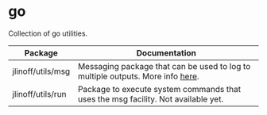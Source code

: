 # go
Collection of go utilities.

| Package | Documentation |
| ------- | ------------- |
| jlinoff/utils/msg | Messaging package that can be used to log to multiple outputs. More info [here](https://godoc.org/github.com/jlinoff/go/src/utils/msg). |
| jlinoff/utils/run | Package to execute system commands that uses the msg facility. Not available yet. |
